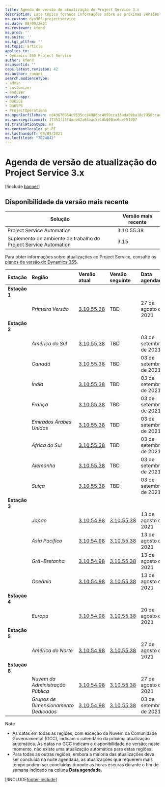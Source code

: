 ```yaml
---
title: Agenda de versão de atualização do Project Service 3.x
description: Esta tópico fornece informações sobre as próximas versões disponíveis e futuras do Dynamics 365 Project Service Automation.
ms.custom: dyn365-projectservice
ms.date: 08/09/2021
ms.reviewer: kfend
ms.prod: ''
ms.suite: ''
ms.tgt_pltfrm: ''
ms.topic: article
applies_to:
- Dynamics 365 Project Service
author: kfend
ms.assetid: ''
caps.latest.revision: 42
ms.author: rumant
search.audienceType:
- admin
- customizer
- enduser
search.app:
- D365CE
- D365PS
- ProjectOperations
ms.openlocfilehash: ed43676954c9535cc84986bc4099cca33ada09ba18c7950ccacb0dec575d0636
ms.sourcegitcommit: 17353ff3f4aeb42a64bac5e1db000ac6def91d07
ms.translationtype: HT
ms.contentlocale: pt-PT
ms.lasthandoff: 08/09/2021
ms.locfileid: "7024842"
---
```

# <a name="update-release-schedule-for-project-service-3x"></a>Agenda de versão de atualização do Project Service 3.x

[!include [banner](../includes/psa-now-project-operations.md)]

## <a name="latest-version-availability"></a>Disponibilidade da versão mais recente

| Solução  | Versão mais recente |
|-------|----|
| Project Service Automation    | 3.10.55.38 |
| Suplemento de ambiente de trabalho do Project Service Automation                | 3.15          |

Para obter informações sobre atualizações ao Project Service, consulte os [planos de versão do Dynamics 365](/dynamics365/release-plans/). 

| Estação  | Região | Versão atual | Versão seguinte |  Data agendada
| :---   | :---   | :---   | :---   |:---   |         
|<strong>Estação 1</strong> | |  |  | |
| | <i>Primeira Versão</i> | [3.10.55.38](whats-new-ur-34.md) | TBD | 27 de agosto de 2021
|<strong>Estação 2</strong> | |  |  | |
| | <i>América do Sul</i> | [3.10.55.38](whats-new-ur-34.md) | TBD | 03 de setembro de 2021
| | <i>Canadá</i> | [3.10.55.38](whats-new-ur-34.md) | TBD | 03 de setembro de 2021
| | <i>Índia</i> | [3.10.55.38](whats-new-ur-34.md) | TBD | 03 de setembro de 2021
| | <i>França</i> | [3.10.55.38](whats-new-ur-34.md) | TBD | 03 de setembro de 2021
| | <i>Emirados Árabes Unidos</i> | [3.10.55.38](whats-new-ur-34.md) | TBD | 03 de setembro de 2021
| | <i>África do Sul</i> | [3.10.55.38](whats-new-ur-34.md) | TBD | 03 de setembro de 2021
| | <i>Alemanha</i> | [3.10.55.38](whats-new-ur-34.md) | TBD | 03 de setembro de 2021
| | <i>Suíça</i> | [3.10.55.38](whats-new-ur-34.md) | TBD | 03 de setembro de 2021
|<strong>Estação 3</strong> | |  |  | |
| | <i>Japão</i> | [3.10.54.98](whats-new-ur-33.md) | [3.10.55.38](whats-new-ur-34.md) | 13 de agosto de 2021
| | <i>Ásia Pacífico</i> | [3.10.54.98](whats-new-ur-33.md) | [3.10.55.38](whats-new-ur-34.md) | 13 de agosto de 2021
| | <i>Grã-Bretanha</i> | [3.10.54.98](whats-new-ur-33.md) | [3.10.55.38](whats-new-ur-34.md) | 13 de agosto de 2021
| | <i>Oceânia</i> | [3.10.54.98](whats-new-ur-33.md) | [3.10.55.38](whats-new-ur-34.md) | 13 de agosto de 2021
|<strong>Estação 4</strong> | |  |  | |
| | <i>Europa</i> | [3.10.54.98](whats-new-ur-33.md) | [3.10.55.38](whats-new-ur-34.md) | 20 de agosto de 2021
|<strong>Estação 5</strong> | |  |  | |
| | <i>América do Norte</i> | [3.10.54.98](whats-new-ur-33.md) | [3.10.55.38](whats-new-ur-34.md) | 27 de agosto de 2021
|<strong>Estação 6</strong> | |  |  | |
| | <i>Nuvem da Administração Pública</i> | [3.10.54.98](whats-new-ur-33.md) | [3.10.55.38](whats-new-ur-34.md) | 27 de agosto de 2021
| | <i>Grupos de Dimensionamento Dedicados</i> | [3.10.54.98](whats-new-ur-33.md) | [3.10.55.38](whats-new-ur-34.md) | 03 de setembro de 2021

>[!Note]
> - As datas em todas as regiões, com exceção da Nuvem da Comunidade Governamental (GCC), indicam o calendário da próxima atualização automática. As datas no GCC indicam a disponibilidade de versão; neste momento, não existe uma atualização automática para estas regiões.
> - Para todas as outras regiões, embora a maioria das atualizações deva ser concluída na noite agendada, as atualizações que requerem mais tempo podem ser concluídas durante as horas escuras durante o fim de semana indicado na coluna **Data agendada**.


[!INCLUDE[footer-include](../includes/footer-banner.md)]
